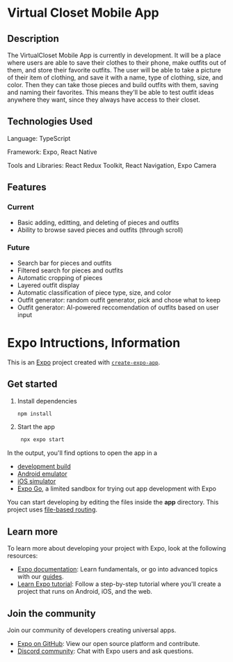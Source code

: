 # Virtual Closet Mobile App

## Description

The VirtualCloset Mobile App is currently in development. It will be a place where users are able to save their clothes to their phone, make outfits out of them, and store their favorite outfits. The user will be able to take a picture of their item of clothing, and save it with a name, type of clothing, size, and color. Then they can take those pieces and build outfits with them, saving and naming their favorites. This means they'll be able to test outfit ideas anywhere they want, since they always have access to their closet.

## Technologies Used

Language: TypeScript

Framework: Expo, React Native

Tools and Libraries: React Redux Toolkit, React Navigation, Expo Camera 

## Features

### Current
 - Basic adding, editting, and deleting of pieces and outfits
 - Ability to browse saved pieces and outfits (through scroll)
### Future
 - Search bar for pieces and outfits
 - Filtered search for pieces and outfits
 - Automatic cropping of pieces
 - Layered outfit display
 - Automatic classification of piece type, size, and color
 - Outfit generator: random outfit generator, pick and chose what to keep
 - Outfit generator: AI-powered reccomendation of outfits based on user input

# Expo Intructions, Information

This is an [Expo](https://expo.dev) project created with [`create-expo-app`](https://www.npmjs.com/package/create-expo-app).

## Get started

1. Install dependencies

   ```bash
   npm install
   ```

2. Start the app

   ```bash
    npx expo start
   ```

In the output, you'll find options to open the app in a

- [development build](https://docs.expo.dev/develop/development-builds/introduction/)
- [Android emulator](https://docs.expo.dev/workflow/android-studio-emulator/)
- [iOS simulator](https://docs.expo.dev/workflow/ios-simulator/)
- [Expo Go](https://expo.dev/go), a limited sandbox for trying out app development with Expo

You can start developing by editing the files inside the **app** directory. This project uses [file-based routing](https://docs.expo.dev/router/introduction).

## Learn more

To learn more about developing your project with Expo, look at the following resources:

- [Expo documentation](https://docs.expo.dev/): Learn fundamentals, or go into advanced topics with our [guides](https://docs.expo.dev/guides).
- [Learn Expo tutorial](https://docs.expo.dev/tutorial/introduction/): Follow a step-by-step tutorial where you'll create a project that runs on Android, iOS, and the web.

## Join the community

Join our community of developers creating universal apps.

- [Expo on GitHub](https://github.com/expo/expo): View our open source platform and contribute.
- [Discord community](https://chat.expo.dev): Chat with Expo users and ask questions.
